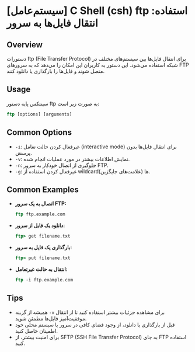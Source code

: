 # [سیستم‌عامل] C Shell (csh) ftp استفاده: انتقال فایل‌ها به سرور

## Overview
دستورات ftp (File Transfer Protocol) برای انتقال فایل‌ها بین سیستم‌های مختلف در شبکه استفاده می‌شود. این دستور به کاربران این امکان را می‌دهد که به سرورهای FTP متصل شوند و فایل‌ها را بارگذاری یا دانلود کنند.

## Usage
سینتکس پایه دستور ftp به صورت زیر است:

```csh
ftp [options] [arguments]
```

## Common Options
- `-i`: غیرفعال کردن حالت تعامل (interactive mode) برای انتقال فایل‌ها بدون پرسش.
- `-v`: نمایش اطلاعات بیشتر در مورد عملیات انجام شده.
- `-n`: جلوگیری از اتصال خودکار به سرور FTP.
- `-g`: غیرفعال کردن استفاده از wildcardها (علامت‌های جایگزین).

## Common Examples
- **اتصال به یک سرور FTP:**
  ```csh
  ftp ftp.example.com
  ```

- **دانلود یک فایل از سرور:**
  ```csh
  ftp> get filename.txt
  ```

- **بارگذاری یک فایل به سرور:**
  ```csh
  ftp> put filename.txt
  ```

- **انتقال به حالت غیرتعامل:**
  ```csh
  ftp -i ftp.example.com
  ```

## Tips
- همیشه از گزینه `-v` برای مشاهده جزئیات بیشتر استفاده کنید تا از انتقال موفقیت‌آمیز فایل‌ها مطمئن شوید.
- قبل از بارگذاری یا دانلود، از وجود فضای کافی در سرور یا سیستم محلی خود اطمینان حاصل کنید.
- برای امنیت بیشتر، از SFTP (SSH File Transfer Protocol) به جای FTP استفاده کنید.